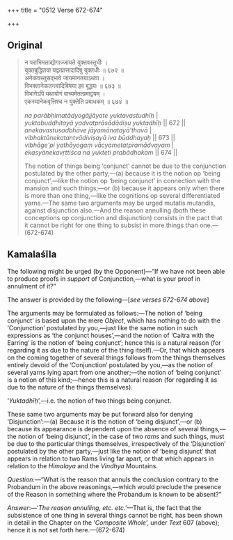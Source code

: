 +++
title = "0512 Verse 672-674"

+++
## Original 
>
> न पराभिमताद्योगाज्जायते युक्तवस्तुधीः ।  
> युक्तबुद्धितया यद्वत्प्रासादादिषु युक्तधीः ॥ ६७२ ॥  
> अनेकवस्तुसद्भावे जायमानतयाऽथवा ।  
> विभक्तानेकतन्त्वादिविषया इव बूद्धयः ॥ ६७३ ॥  
> विभागेऽपि यथायोगं वाच्यमेतत्प्रमाद्वयम् ।  
> एकस्यानेकवृत्तिश्च न युक्तेति प्रबाधकम् ॥ ६७४ ॥ 
>
> *na parābhimatādyogājjāyate yuktavastudhīḥ* \|  
> *yuktabuddhitayā yadvatprāsādādiṣu yuktadhīḥ* \|\| 672 \|\|  
> *anekavastusadbhāve jāyamānatayā'thavā* \|  
> *vibhaktānekatantvādiviṣayā iva būddhayaḥ* \|\| 673 \|\|  
> *vibhāge'pi yathāyogaṃ vācyametatpramādvayam* \|  
> *ekasyānekavṛttiśca na yukteti prabādhakam* \|\| 674 \|\| 
>
> The notion of things being ‘conjunct’ cannot be due to the conjunction postulated by the other party,—(a) because it is the notion op ‘being conjunct’,—like the notion op ‘being conjunct’ in connection with the mansion and such things;—or (b) because it appears only when there is more than one thing,—like the cognitions op several differentiated yarns.—The same two arguments may be urged mutatis mutandis, against disjunction also.—And the reason annulling (both these conceptions op conjunction and disjunction) consists in the pact that it cannot be right for one thing to subsist in more things than one.—(672-674)



## Kamalaśīla

The following might be urged (by the Opponent)—“If we have not been able to produce proofs in *support* of Conjunction,—what is your proof in annulment of it?”

The answer is provided by the following—[*see verses 672-674 above*]

The arguments may be formulated as follows:—The notion of ‘being conjunct’ is based upon the mere *Object*, which has nothing to do with the ‘Conjunction’ postulated by you,—just like the same notion in such expressions as ‘the conjunct houses’,—and the notion of ‘Caitra with the Earring’ is the notion of ‘being conjunct’; hence this is a natural reason (for regarding it as due to the nature of the thing itself).—Or, that which appears on the coming together of several things follows from the things themselves entirely devoid of the ‘Conjunction’ postulated by you,—as the notion of several yarns lying apart from one another;—the notion of ‘being conjunct’ is a notion of this kind;—hence this is a natural reason (for regarding it as due to the nature of the things themselves).

‘*Yuktadhīḥ*’,—i.e. the notion of two things being conjunct.

These same two arguments may be put forward also for denying ‘Disjunction’:—(a) Because it is the notion of ‘being disjunct’,—or (b) because its appearance is dependent upon the absence of several things,—the notion of ‘being disjunct’, in the case of two *rams* and such things, must be due to the particular things themselves, irrespectively of the ‘Disjunction’ postulated by the other party,—just like the notion of ‘being disjunct’ that appears in relation to two Rams living far apart, or that which appears in relation to the *Himalaya* and the *Vindhya* Mountains.

*Question*:—“What is the reason that annuls the conclusion contrary to the Probandum in the above reasonings,—which would preclude the presence of the Reason in something where the Probandum is known to be absent?”

*Answer*:—‘*The reason annulling, etc. etc*.’—That is, the fact that the subsistence of one thing in several things cannot be right, has been shown in detail in the Chapter on the ‘*Composite Whole*’, under *Text* 607 (above); hence it is not set forth here.—(672-674)


